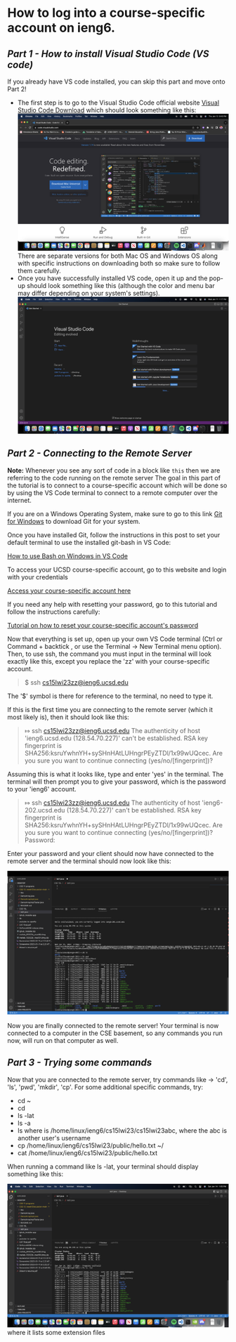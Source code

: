 # **How to log into a course-specific account on ieng6.**


## *Part 1 - How to install Visual Studio Code (VS code)*
  If you already have VS code installed, you can skip this part and move onto Part 2!

* The first step is to go to the Visual Studio Code official website [Visual Studio Code Download](https://code.visualstudio.com/) which should look something like this:
![Image](https://raw.githubusercontent.com/ShawnMalal/cse15l-lab-reports/main/Screenshot%202023-01-12%20at%208.43.30%20PM.png) 
  There are separate versions for both Mac OS and Windows OS along with specific instructions on downloading both so make sure to follow them carefully. 
* Once you have successfully installed VS code, open it up and the pop-up should look something like this (although the color and menu bar may differ         depending on your system's settings).
![Image](https://raw.githubusercontent.com/ShawnMalal/cse15l-lab-reports/main/Screenshot%202023-01-11%20at%201.17.41%20PM.png)


## *Part 2 - Connecting to the Remote Server*
**Note:** Whenever you see any sort of code in a block like `this` then we are referring to the code running on the remote server 
  The goal in this part of the tutorial is to connect to a course-specific account which will be done so by using the VS Code terminal to connect to a       remote computer over the internet. 
  
  If you are on a Windows Operating System, make sure to go to this link [Git for Windows](https://gitforwindows.org/) to download Git for your system. 
  
  Once you have installed Git, follow the instructions in this post to set your default terminal to use the installed git-bash in VS Code: 
  
  [How to use Bash on Windows in VS Code](https://stackoverflow.com/questions/42606837/how-do-i-use-bash-on-windows-from-the-visual-studio-code-integrated-terminal/50527994#50527994) 
  
  To access your UCSD course-specific account, go to this website and login with your credentials
  
  [Access your course-specific account here](https://sdacs.ucsd.edu/~icc/index.php)
  
  If you need any help with resetting your password, go to this tutorial and follow the instructions carefully: 
  
  [Tutorial on how to reset your course-specific account's password](https://docs.google.com/document/d/1hs7CyQeh-MdUfM9uv99i8tqfneos6Y8bDU0uhn1wqho/edit)
  
Now that everything is set up, open up your own VS Code terminal (Ctrl or Command + backtick , or use the Terminal → New Terminal menu option). Then, to use ssh, the command you must input in the terminal will look exactly like this, except you replace the 'zz' with your course-specific account.  

> $ ssh cs15lwi23zz@ieng6.ucsd.edu

The '$' symbol is there for reference to the terminal, no need to type it. 

If this is the first time you are connecting to the remote server (which it most likely is), then it should look like this: 

> ⤇ ssh cs15lwi23zz@ieng6.ucsd.edu
> The authenticity of host 'ieng6.ucsd.edu (128.54.70.227)' can't be established.
> RSA key fingerprint is SHA256:ksruYwhnYH+sySHnHAtLUHngrPEyZTDl/1x99wUQcec.
> Are you sure you want to continue connecting (yes/no/[fingerprint])?

Assuming this is what it looks like, type and enter 'yes' in the terminal. The terminal will then prompt you to give your password, which is the password to your 'ieng6' account.

> ⤇ ssh cs15lwi23zz@ieng6.ucsd.edu
> The authenticity of host 'ieng6-202.ucsd.edu (128.54.70.227)' can't be established.
> RSA key fingerprint is SHA256:ksruYwhnYH+sySHnHAtLUHngrPEyZTDl/1x99wUQcec.
> Are you sure you want to continue connecting (yes/no/[fingerprint])? 
> Password: 

Enter your password and your client should now have connected to the remote server and the terminal should now look like this: 

![image](https://raw.githubusercontent.com/ShawnMalal/cse15l-lab-reports/main/Screenshot%202023-01-11%20at%202.25.37%20PM.png)

Now you are finally connected to the remote server! Your terminal is now connected to a computer in the CSE basement, so any commands you run now, will run on that computer as well. 

## *Part 3 - Trying some commands* 

Now that you are connected to the remote server, try commands like -> 'cd', 'ls', 'pwd', 'mkdir', 'cp'.
For some additional specific commands, try:

* cd ~
* cd
* ls -lat
* ls -a
* ls <directory> where <directory> is /home/linux/ieng6/cs15lwi23/cs15lwi23abc, where the abc is another user's username
* cp /home/linux/ieng6/cs15lwi23/public/hello.txt ~/
* cat /home/linux/ieng6/cs15lwi23/public/hello.txt
  
When running a command like ls -lat, your terminal should display something like this: 
 
![image](https://raw.githubusercontent.com/ShawnMalal/cse15l-lab-reports/main/Screenshot%202023-01-14%20at%201.05.40%20PM.png)
where it lists some extension files








  
  
